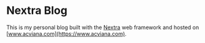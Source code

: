 # Nextra Blog

This is my personal blog built with the [Nextra](https://nextra.site/) web framework and hosted on [www.acviana.com](https://www.acviana.com).
